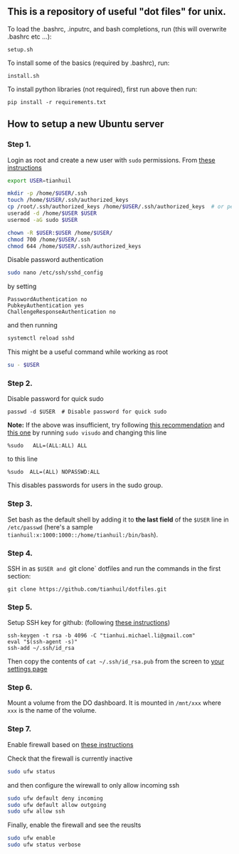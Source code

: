 ## This is a repository of useful "dot files" for unix.

To load the .bashrc, .inputrc, and bash completions, run (this will overwrite .bashrc etc ...):

`setup.sh`

To install some of the basics (required by .bashrc), run:

`install.sh`

To install python libraries (not required), first run above then run:

`pip install -r requirements.txt`

## How to setup a new Ubuntu server

### Step 1.

Login as root and create a new user with `sudo` permissions. From [these instructions](https://www.digitalocean.com/community/tutorials/initial-server-setup-with-ubuntu-16-04)

```bash
export USER=tianhuil

mkdir -p /home/$USER/.ssh
touch /home/$USER/.ssh/authorized_keys
cp /root/.ssh/authorized_keys /home/$USER/.ssh/authorized_keys  # or perhaps copy from root
useradd -d /home/$USER $USER
usermod -aG sudo $USER

chown -R $USER:$USER /home/$USER/
chmod 700 /home/$USER/.ssh
chmod 644 /home/$USER/.ssh/authorized_keys
```

Disable password authentication

```bash
sudo nano /etc/ssh/sshd_config
```

by setting

```
PasswordAuthentication no
PubkeyAuthentication yes
ChallengeResponseAuthentication no
```

and then running

```bash
systemctl reload sshd
```

This might be a useful command while working as root

```bash
su - $USER
```

### Step 2.

Disable password for quick sudo

```
passwd -d $USER  # Disable password for quick sudo
```

**Note:** If the above was insufficient, try following [this recommendation](https://askubuntu.com/questions/930944/how-to-disable-all-permissions-and-sudo-password-requirements) and [this one](https://askubuntu.com/questions/675379/how-to-disable-the-password-prompts) by running `sudo visudo` and changing this line

```
%sudo   ALL=(ALL:ALL) ALL
```

to this line

```
%sudo  ALL=(ALL) NOPASSWD:ALL
```

This disables passwords for users in the sudo group.

### Step 3.

Set bash as the default shell by adding it to **the last field** of the `$USER` line in `/etc/passwd`
(here's a sample `tianhuil:x:1000:1000::/home/tianhuil:/bin/bash`).

### Step 4.

SSH in as `$USER and `git clone` dotfiles and run the commands in the first section:

```
git clone https://github.com/tianhuil/dotfiles.git
```

### Step 5.

Setup SSH key for github: (following [these instructions](https://help.github.com/articles/generating-a-new-ssh-key-and-adding-it-to-the-ssh-agent/))

```
ssh-keygen -t rsa -b 4096 -C "tianhui.michael.li@gmail.com"
eval "$(ssh-agent -s)"
ssh-add ~/.ssh/id_rsa
```

Then copy the contents of `cat ~/.ssh/id_rsa.pub` from the screen to [your settings page](https://github.com/settings/keys)

### Step 6.

Mount a volume from the DO dashboard. It is mounted in `/mnt/xxx` where `xxx` is the name of the volume.

### Step 7.

Enable firewall based on [these instructions](https://www.digitalocean.com/community/tutorials/how-to-setup-a-firewall-with-ufw-on-an-ubuntu-and-debian-cloud-server)

Check that the firewall is currently inactive

```bash
sudo ufw status
```

and then configure the wirewall to only allow incoming ssh

```bash
sudo ufw default deny incoming
sudo ufw default allow outgoing
sudo ufw allow ssh
```

Finally, enable the firewall and see the reuslts

```bash
sudo ufw enable
sudo ufw status verbose
```
